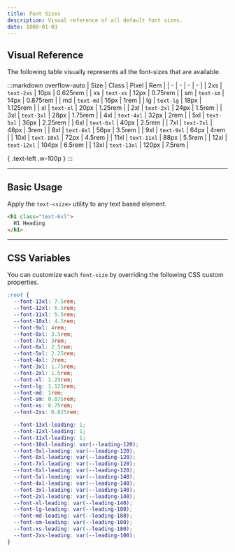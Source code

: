 ```yaml
---
title: Font Sizes
description: Visual reference of all default font sizes.
date: 1000-01-03
---
```


## Visual Reference

The following table visually represents all the font-sizes that are available.

:::markdown overflow-auto
| Size | Class | Pixel | Rem |
| - | - | - | - |
| <span class="semibold color-black text-2xs">2xs</span> | `text-2xs` | 10px | 0.625rem |
| <span class="semibold color-black text-xs">xs</span> | `text-xs` | 12px | 0.75rem |
| <span class="semibold color-black text-sm">sm</span> | `text-sm` | 14px | 0.875rem |
| <span class="semibold color-black text-md">md</span> | `text-md` | 16px | 1rem |
| <span class="semibold color-black text-lg">lg</span> | `text-lg` | 18px | 1.125rem |
| <span class="semibold color-black text-xl">xl</span> | `text-xl` | 20px | 1.25rem |
| <span class="semibold color-black text-2xl">2xl</span> | `text-2xl` | 24px | 1.5rem |
| <span class="semibold color-black text-3xl">3xl</span> | `text-3xl` | 28px | 1.75rem |
| <span class="semibold color-black text-4xl">4xl</span> | `text-4xl` | 32px | 2rem |
| <span class="semibold color-black text-5xl">5xl</span> | `text-5xl` | 36px | 2.25rem |
| <span class="semibold color-black text-6xl">6xl</span> | `text-6xl` | 40px | 2.5rem |
| <span class="semibold color-black text-7xl">7xl</span> | `text-7xl` | 48px | 3rem |
| <span class="semibold color-black text-8xl">8xl</span> | `text-8xl` | 56px | 3.5rem |
| <span class="semibold color-black text-9xl">9xl</span> | `text-9xl` | 64px | 4rem |
| <span class="semibold color-black text-10xl">10xl</span> | `text-10xl` | 72px | 4.5rem |
| <span class="semibold color-black text-11xl">11xl</span> | `text-11xl` | 88px | 5.5rem |
| <span class="semibold color-black text-12xl">12xl</span> | `text-12xl` | 104px | 6.5rem |
| <span class="semibold color-black text-13xl">13xl</span> | `text-13xl` | 120px | 7.5rem |

{ .text-left .w-100p }
:::

---

## Basic Usage

Apply the `text-<size>` utility to any text based element.

```html
<h1 class="text-6xl">
  H1 Heading
</h1>
```

---

## CSS Variables

You can customize each `font-size` by overriding the following CSS custom properties.

```css
:root {
  --font-13xl: 7.5rem;
  --font-12xl: 6.5rem;
  --font-11xl: 5.5rem;
  --font-10xl: 4.5rem;
  --font-9xl: 4rem;
  --font-8xl: 3.5rem;
  --font-7xl: 3rem;
  --font-6xl: 2.5rem;
  --font-5xl: 2.25rem;
  --font-4xl: 2rem;
  --font-3xl: 1.75rem;
  --font-2xl: 1.5rem;
  --font-xl: 1.25rem;
  --font-lg: 1.125rem;
  --font-md: 1rem;
  --font-sm: 0.875rem;
  --font-xs: 0.75rem;
  --font-2xs: 0.625rem;

  --font-13xl-leading: 1;
  --font-12xl-leading: 1;
  --font-11xl-leading: 1;
  --font-10xl-leading: var(--leading-120);
  --font-9xl-leading: var(--leading-120);
  --font-8xl-leading: var(--leading-120);
  --font-7xl-leading: var(--leading-120);
  --font-6xl-leading: var(--leading-120);
  --font-5xl-leading: var(--leading-140);
  --font-4xl-leading: var(--leading-140);
  --font-3xl-leading: var(--leading-140);
  --font-2xl-leading: var(--leading-140);
  --font-xl-leading: var(--leading-140);
  --font-lg-leading: var(--leading-180);
  --font-md-leading: var(--leading-180);
  --font-sm-leading: var(--leading-180);
  --font-xs-leading: var(--leading-180);
  --font-2xs-leading: var(--leading-100);
}
```

